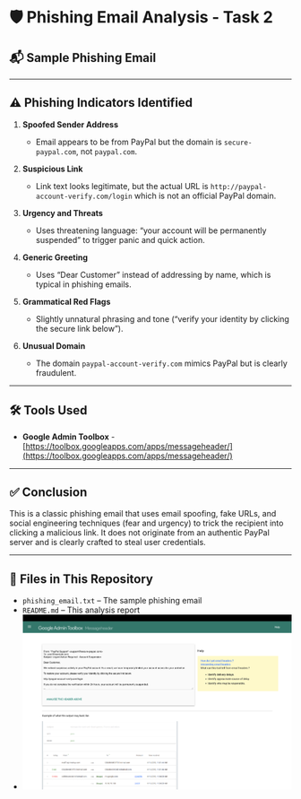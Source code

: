 # 🛡️ Phishing Email Analysis - Task 2 
## 📬 Sample Phishing Email

---

## ⚠️ Phishing Indicators Identified

1. **Spoofed Sender Address**  
   - Email appears to be from PayPal but the domain is `secure-paypal.com`, not `paypal.com`.

2. **Suspicious Link**  
   - Link text looks legitimate, but the actual URL is `http://paypal-account-verify.com/login` which is not an official PayPal domain.

3. **Urgency and Threats**  
   - Uses threatening language: “your account will be permanently suspended” to trigger panic and quick action.

4. **Generic Greeting**  
   - Uses “Dear Customer” instead of addressing by name, which is typical in phishing emails.

5. **Grammatical Red Flags**  
   - Slightly unnatural phrasing and tone (“verify your identity by clicking the secure link below”).

6. **Unusual Domain**  
   - The domain `paypal-account-verify.com` mimics PayPal but is clearly fraudulent.

---

## 🛠 Tools Used
- **Google Admin Toolbox** - [https://toolbox.googleapps.com/apps/messageheader/](https://toolbox.googleapps.com/apps/messageheader/)

---

## ✅ Conclusion

This is a classic phishing email that uses email spoofing, fake URLs, and social engineering techniques (fear and urgency) to trick the recipient into clicking a malicious link. It does not originate from an authentic PayPal server and is clearly crafted to steal user credentials.

---

## 📎 Files in This Repository

- `phishing_email.txt` – The sample phishing email
- `README.md` – This analysis report
- ![Phishing Screenshot](phishing_ss1.png)



